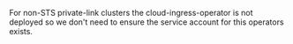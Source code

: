 For non-STS private-link clusters the cloud-ingress-operator is not deployed so we don't need to ensure the service account for this operators exists.
